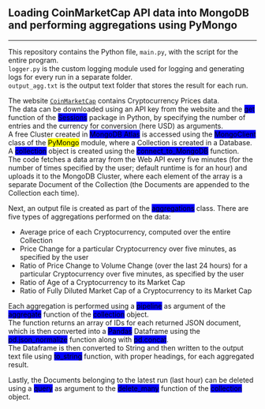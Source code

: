 ## Loading CoinMarketCap API data into MongoDB and performing aggregations using PyMongo
--------------------------------------
This repository contains the Python file, `main.py`, with the script for the entire program.<br />`logger.py` is the custom logging module used for logging and generating logs for every run in a separate folder.<br />`output_agg.txt` is the output text folder that stores the result for each run.

The website [`CoinMarketCap`](https://coinmarketcap.com/) contains Cryptocurrency Prices data.<br />
The data can be downloaded using an API key from the website and the <mark style="background-color: blue">get</mark> function of the <mark style="background-color: blue">Sessions</mark> package in Python, by specifying the number of entries and the currency for conversion (here USD) as arguments.<br />
A free Cluster created in <mark style="background-color: blue">MongoDB Atlas</mark> is accessed using the <mark style="background-color: blue">MongoClient</mark> class of the <mark style="background-color: yellow">PyMongo</mark> module, where a Collection is created in a Database.<br />
A <mark style="background-color: blue">collection</mark> object is created using the <mark style="background-color: blue">connect_to_MongoDB</mark> function.<br />The code fetches a data array from the Web API every five minutes (for the number of times specified by the user; default runtime is for an hour) and uploads it to the MongoDB Cluster, where each element of the array is a separate Document of the Collection (the Documents are appended to the Collection each time).

Next, an output file is created as part of the <mark style="background-color: blue">aggregations</mark> class. There are five types of aggregations performed on the data:
* Average price of each Cryptocurrency, computed over the entire Collection
* Price Change for a particular Cryptocurrency over five minutes, as specified by the user
* Ratio of Price Change to Volume Change (over the last 24 hours) for a particular Cryptocurrency over five minutes, as specified by the user
* Ratio of Age of a Cryptocurrency to its Market Cap
* Ratio of Fully Diluted Market Cap of a Cryptocurrency to its Market Cap

Each aggregation is performed using a <mark style="background-color: blue">pipeline</mark> as argument of the <mark style="background-color: blue">aggregate</mark> function of the <mark style="background-color: blue">collection</mark> object.<br />
The function returns an array of IDs for each returned JSON document, which is then converted into a <mark style="background-color: blue">Pandas</mark> Dataframe using the <mark style="background-color: blue">pd.json_normalize</mark> function along with <mark style="background-color: blue">pd.concat</mark>.<br />
The Dataframe is then converted to String and then written to the output text file using <mark style="background-color: blue">to_string</mark> function, with proper headings, for each aggregated result.<br />

Lastly, the Documents belonging to the latest run (last hour) can be deleted using a <mark style="background-color: blue">query</mark> as argument to the <mark style="background-color: blue">delete_many</mark> function of the <mark style="background-color: blue">collection</mark> object.



